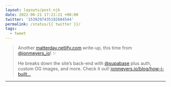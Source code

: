 ```yaml
---
layout: layouts/post.njk
date: 2022-06-21 17:21:21 +00:00
twitter: '1539297435192684544'
permalink: /status/{{ twitter }}/
tags: 
  - tweet
---
```


> Another [matterday.netlify.com](http://matterday.netlify.com) write-up, this time from [@jonmeyers_io](https://twitter.com/jonmeyers_io)! ✨
> 
> He breaks down the site’s back-end with [@supabase](https://twitter.com/supabase) plus auth, custom OG images, and more. Check it out! [jonmeyers.io/blog/how-i-built…](https://jonmeyers.io/blog/how-i-built-the-back-end-for-netlify's-matterday-project-with-supabase)

---
